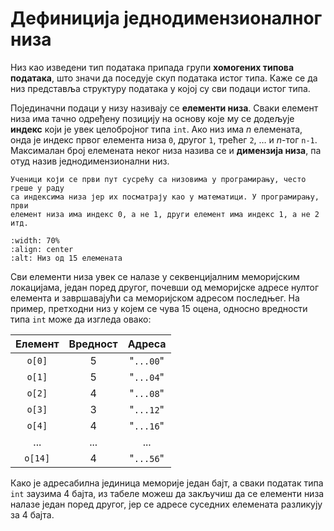 # Дефиниција једнодимензионалног низа

Низ као изведени тип података припада групи **хомогених типова података**, што
значи да поседује скуп података истог типа. Каже се да низ представља структуру
података у којој су сви подаци истог типа.

Појединачни подаци у низу називају се **елементи низа**. Сваки елемент низа има
тачно одређену позицију на основу које му се додељује **индекс** који је увек
целобројног типа `int`. Ако низ има $n$ елемената, онда је индекс првог
елемента низа `0`, другог `1`, трећег `2`, … и $n$-тог `n-1`. Максималан број
елемената неког низа назива се и **димензија низа**, па отуд назив
једнодимензионални низ.

```{infonote}
Ученици који се први пут сусрећу са низовима у програмирању, често греше у раду
са индексима низа јер их посматрају као у математици. У програмирању, први
елемент низа има индекс 0, а не 1, други елемент има индекс 1, а не 2 итд.
```

```{image} images/niz.png
:width: 70%
:align: center
:alt: Низ од 15 елемената
```

Сви елементи низа увек се налазе у секвенцијалним меморијским локацијама, један
поред другог, почевши од меморијске адресе нултог елемента и завршавајући са
меморијском адресом последњег. На пример, претходни низ у којем се чува 15
оцена, односно вредности типа `int` може да изгледа овако:

| Елемент | Вредност | Адреса    |
|:-------:|:--------:|:---------:|
| `o[0]`  | $5$      | "`...00`" |
| `o[1]`  | $5$      | "`...04`" |
| `o[2]`  | $4$      | "`...08`" |
| `o[3]`  | $3$      | "`...12`" |
| `o[4]`  | $4$      | "`...16`" |
| ...     | ...      | ...       |
| `o[14]` | $4$      | "`...56`" |

Како је адресабилна јединица меморије један бајт, а сваки податак типа `int`
заузима 4 бајта, из табеле можеш да закључиш да се елементи низа налазе један
поред другог, јер се адресе суседних елемената разликују за 4 бајта.
